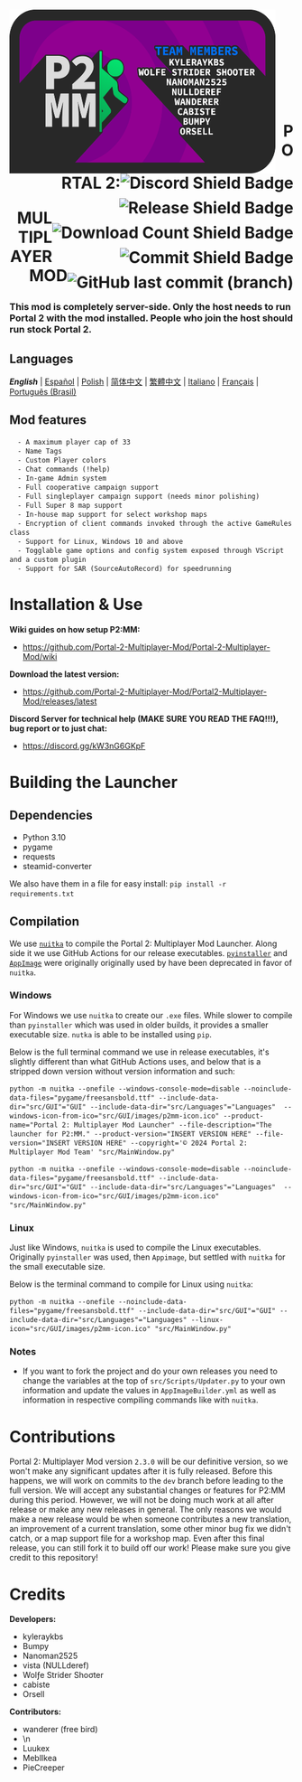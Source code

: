 <h1>
  <img src="https://github.com/Portal-2-Multiplayer-Mod/P2MM-ART/blob/e56d8c209eb3f143bb0607dc1e59730e517ecca6/Banners/P2MMBannerREADME.png?raw=true" alt="P2MMBannerREADME" width="472" height="290" align="left">
  <a href="https://discord.gg/nXRygGNxyK" target="_blank">
      <img src="https://img.shields.io/discord/839651379034193920?color=blue&label=Discord%20Users&style=for-the-badge&logo=discord&logoWidth=20"
              alt="Discord Shield Badge" style="margin-bottom: 10px;" align="right">
  </a>
  <br>
  <a href="https://github.com/Portal-2-Multiplayer-Mod/Portal-2-Multiplayer-Mod/releases/latest">
      <img src="https://img.shields.io/github/release-date/Portal-2-Multiplayer-Mod/Portal-2-Multiplayer-Mod?color=red&label=Latest%20Release&style=for-the-badge"
              alt="Release Shield Badge" style="margin-bottom: 10px;" align="right">
  </a>
  <br>
  <img src="https://img.shields.io/github/downloads/Portal-2-Multiplayer-Mod/Portal-2-Multiplayer-Mod/total?style=for-the-badge&label=TOTAL%20DOWNLOAD%20COUNT"
          alt="Download Count Shield Badge" style="margin-bottom: 10px;" align="right">
  </a>
  <br>
  <a href="https://github.com/Portal-2-Multiplayer-Mod/Portal-2-Multiplayer-Mod/commits/main">
      <img src="https://img.shields.io/github/last-commit/Portal-2-Multiplayer-Mod/Portal-2-Multiplayer-Mod?label=LAST%20COMMIT%20(MAIN)&style=for-the-badge"
              alt="Commit Shield Badge" style="margin-bottom: 10px;" align="right">
  </a>
  <br>
  <a href="https://github.com/Portal-2-Multiplayer-Mod/Portal-2-Multiplayer-Mod/commits/dev">
      <img src="https://img.shields.io/github/last-commit/Portal-2-Multiplayer-Mod/Portal-2-Multiplayer-Mod/dev?style=for-the-badge&label=LAST%20COMMIT%20(DEV)&color=%2334a5eb"
              alt="GitHub last commit (branch)" align="right">
  </a>
  <br>
  <p align="right">PORTAL 2:</p>
  <p align="right">MULTIPLAYER MOD</p>
</h1>

### This mod is completely server-side. Only the host needs to run Portal 2 with the mod installed. People who join the host should run stock Portal 2.

## Languages

**_English_** | [Español](README.es.md) | [Polish](README.pl.md) | [简体中文](README.zh-CN.md) | [繁體中文](README.zh-TW.md) | [Italiano](README.it.md) | [Français](README.fr.md) | [Português (Brasil)](README.pt_BR.md)

## Mod features

```
  - A maximum player cap of 33
  - Name Tags
  - Custom Player colors
  - Chat commands (!help)
  - In-game Admin system
  - Full cooperative campaign support
  - Full singleplayer campaign support (needs minor polishing)
  - Full Super 8 map support
  - In-house map support for select workshop maps
  - Encryption of client commands invoked through the active GameRules class
  - Support for Linux, Windows 10 and above
  - Togglable game options and config system exposed through VScript and a custom plugin
  - Support for SAR (SourceAutoRecord) for speedrunning
```

# Installation & Use

**Wiki guides on how setup P2:MM:**

- <https://github.com/Portal-2-Multiplayer-Mod/Portal-2-Multiplayer-Mod/wiki>

**Download the latest version:**

- <https://github.com/Portal-2-Multiplayer-Mod/Portal2-Multiplayer-Mod/releases/latest>

**Discord Server for technical help (MAKE SURE YOU READ THE FAQ!!!), bug report or to just chat:**

- <https://discord.gg/kW3nG6GKpF>

# Building the Launcher

## Dependencies

- Python 3.10
- pygame
- requests
- steamid-converter

We also have them in a file for easy install: `pip install -r requirements.txt`

## Compilation

We use [`nuitka`](https://nuitka.net/) to compile the Portal 2: Multiplayer Mod Launcher. Along side it we use GitHub Actions for our release executables. [`pyinstaller`](https://pypi.org/project/pyinstaller/) and [`AppImage`](https://appimage.org/) were originally originally used by have been deprecated in favor of `nuitka`.

### Windows

For Windows we use `nuitka` to create our `.exe` files. While slower to compile than `pyinstaller` which was used in older builds, it provides a smaller executable size. `nutka` is able to be installed using `pip`.

Below is the full terminal command we use in release executables, it's slightly different than what GitHub Actions uses, and below that is a stripped down version without version information and such:

```shell
python -m nuitka --onefile --windows-console-mode=disable --noinclude-data-files="pygame/freesansbold.ttf" --include-data-dir="src/GUI"="GUI" --include-data-dir="src/Languages"="Languages"  --windows-icon-from-ico="src/GUI/images/p2mm-icon.ico" --product-name="Portal 2: Multiplayer Mod Launcher" --file-description="The launcher for P2:MM." --product-version="INSERT VERSION HERE" --file-version="INSERT VERSION HERE" --copyright='© 2024 Portal 2: Multiplayer Mod Team' "src/MainWindow.py"
```

```shell
python -m nuitka --onefile --windows-console-mode=disable --noinclude-data-files="pygame/freesansbold.ttf" --include-data-dir="src/GUI"="GUI" --include-data-dir="src/Languages"="Languages"  --windows-icon-from-ico="src/GUI/images/p2mm-icon.ico" "src/MainWindow.py"
```

### Linux

Just like Windows, `nuitka` is used to compile the Linux executables. Originally `pyinstaller` was used, then `Appimage`, but settled with `nuitka` for the small executable size.

Below is the terminal command to compile for Linux using `nuitka`:

```shell
python -m nuitka --onefile --noinclude-data-files="pygame/freesansbold.ttf" --include-data-dir="src/GUI"="GUI" --include-data-dir="src/Languages"="Languages" --linux-icon="src/GUI/images/p2mm-icon.ico" "src/MainWindow.py"
```

### Notes

- If you want to fork the project and do your own releases you need to change the variables at the top of `src/Scripts/Updater.py` to your own information and update the values in `AppImageBuilder.yml` as well as information in respective compiling commands like with `nuitka`.

# Contributions

Portal 2: Multiplayer Mod version `2.3.0` will be our definitive version, so we won't make any significant updates after it is fully released. Before this happens, we will work on commits to the `dev` branch before leading to the full version. We will accept any substantial changes or features for P2:MM during this period. However, we will not be doing much work at all after release or make any new releases in general. The only reasons we would make a new release would be when someone contributes a new translation, an improvement of a current translation, some other minor bug fix we didn't catch, or a map support file for a workshop map. Even after this final release, you can still fork it to build off our work! Please make sure you give credit to this repository!

# Credits

**Developers:**

- kyleraykbs
- Bumpy
- Nanoman2525
- vista (NULLderef)
- Wolƒe Strider Shoσter
- cabiste
- Orsell

**Contributors:**

- wanderer (free bird)
- \n
- Luukex
- MeblIkea
- PieCreeper
